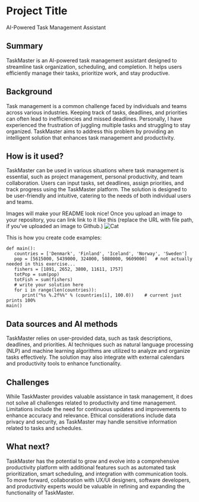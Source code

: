 <!-- This is the markdown template for the final project of the Building AI course, 
created by Reaktor Innovations and University of Helsinki.  -->
# Project Title
AI-Powered Task Management Assistant
## Summary
TaskMaster is an AI-powered task management assistant designed to streamline task organization, scheduling, and completion. It helps users efficiently manage their tasks, prioritize work, and stay productive. 
## Background
Task management is a common challenge faced by individuals and teams across various industries. Keeping track of tasks, deadlines, and priorities can often lead to inefficiencies and missed deadlines. Personally, I have experienced the frustration of juggling multiple tasks and struggling to stay organized. TaskMaster aims to address this problem by providing an intelligent solution that enhances task management and productivity. 
## How is it used?
TaskMaster can be used in various situations where task management is essential, such as project management, personal productivity, and team collaboration. Users can input tasks, set deadlines, assign priorities, and track progress using the TaskMaster platform. The solution is designed to be user-friendly and intuitive, catering to the needs of both individual users and teams.

Images will make your README look nice!
Once you upload an image to your repository, you can link link to it like this (replace the URL with file path, if you've uploaded an image to Github.)
![Cat]([[https://upload.wikimedia.org/wikipedia/commons/5/5e/Sleeping_cat_on_her_back.jpg](https://pixabay.com/illustrations/ai-generated-family-8365787/)](https://pixabay.com/illustrations/ai-generated-family-8365787/))

This is how you create code examples:
```
def main():
   countries = ['Denmark', 'Finland', 'Iceland', 'Norway', 'Sweden']
   pop = [5615000, 5439000, 324000, 5080000, 9609000]   # not actually needed in this exercise...
   fishers = [1891, 2652, 3800, 11611, 1757]
   totPop = sum(pop)
   totFish = sum(fishers)
   # write your solution here
   for i in range(len(countries)):
      print("%s %.2f%%" % (countries[i], 100.0))    # current just prints 100%
main()
```
## Data sources and AI methods
TaskMaster relies on user-provided data, such as task descriptions, deadlines, and priorities. AI techniques such as natural language processing (NLP) and machine learning algorithms are utilized to analyze and organize tasks effectively. The solution may also integrate with external calendars and productivity tools to enhance functionality.
## Challenges
While TaskMaster provides valuable assistance in task management, it does not solve all challenges related to productivity and time management. Limitations include the need for continuous updates and improvements to enhance accuracy and relevance. Ethical considerations include data privacy and security, as TaskMaster may handle sensitive information related to tasks and schedules.
## What next?
TaskMaster has the potential to grow and evolve into a comprehensive productivity platform with additional features such as automated task prioritization, smart scheduling, and integration with communication tools. To move forward, collaboration with UX/UI designers, software developers, and productivity experts would be valuable in refining and expanding the functionality of TaskMaster.
